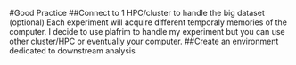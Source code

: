 #Good Practice
##Connect to 1 HPC/cluster to handle the big dataset (optional) 
Each experiment will acquire different temporaly memories of the computer. I decide to use plafrim to handle my experiment but you can use other cluster/HPC or eventually your computer. 
##Create an environment dedicated to downstream analysis

